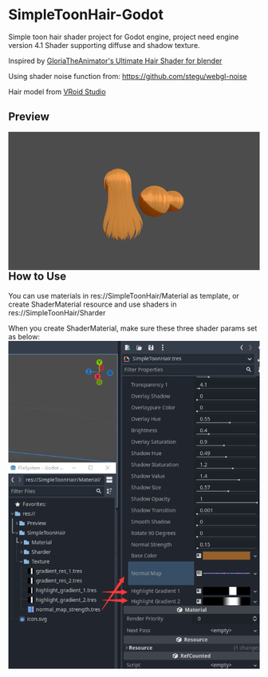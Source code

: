 # SimpleToonHair-Godot
Simple toon hair shader project for Godot engine, project need engine version 4.1
Shader supporting diffuse and shadow texture.

Inspired by [GloriaTheAnimator's Ultimate Hair Shader for blender](https://gloriatheanimator.gumroad.com/l/QhzwB)

Using shader noise function from:
https://github.com/stegu/webgl-noise

Hair model from [VRoid Studio](https://vroid.com/en/studio)

## Preview
<img style="margin-right: 30px;" align="left" src="images/preview.png"/>

## How to Use
You can use materials in res://SimpleToonHair/Material as template,
or create ShaderMaterial resource and use shaders in res://SimpleToonHair/Sharder

When you create ShaderMaterial, make sure these three shader params set as below:
<img style="margin-right: 30px;" align="left" src="images/material settings.png"/>
